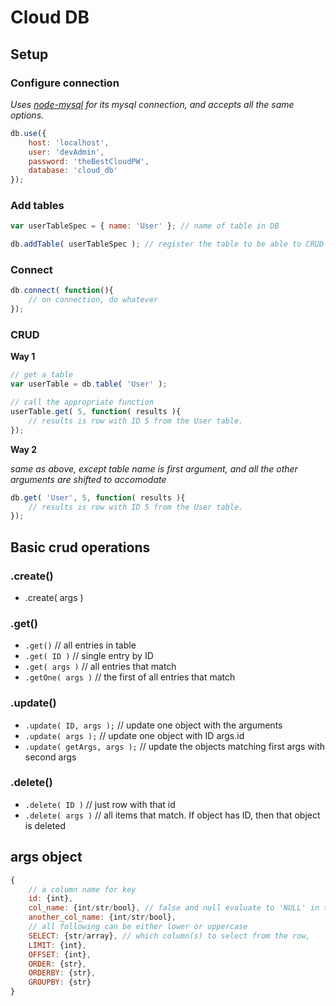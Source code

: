 Cloud DB
=======

Setup
-------
### Configure connection
*Uses [node-mysql](https://github.com/felixge/node-mysql) for its mysql connection, and accepts all the same options.*

```js 
db.use({
	host: 'localhost', 
	user: 'devAdmin',
	password: 'theBestCloudPW',
	database: 'cloud_db'
});
```

### Add tables
```js 
var userTableSpec = { name: 'User' }; // name of table in DB

db.addTable( userTableSpec ); // register the table to be able to CRUD it
```
### Connect
```js
db.connect( function(){
	// on connection, do whatever
});
```

### CRUD
**Way 1**

```js
// get a table
var userTable = db.table( 'User' );

// call the appropriate function
userTable.get( 5, function( results ){
	// results is row with ID 5 from the User table.
});
```

**Way 2**

*same as above, except table name is first argument, and all the other arguments are shifted to accomodate*

```js
db.get( 'User', 5, function( results ){
	// results is row with ID 5 from the User table.
});
```

Basic crud operations
----------

### .create()

- .create( args )

### .get()

- `.get()` // all entries in table
- `.get( ID )` // single entry by ID
- `.get( args )` // all entries that match
- `.getOne( args )` // the first of all entries that match

### .update()

- `.update( ID, args );` // update one object with the arguments
- `.update( args );` // update one object with ID args.id
- `.update( getArgs, args );` // update the objects matching first args with second args

### .delete()

- `.delete( ID )` // just row with that id
- `.delete( args )` // all items that match. If object has ID, then that object is deleted

args object
-------
```js
{
	// a column name for key
	id: {int},
	col_name: {int/str/bool}, // false and null evaluate to 'NULL' in the database,
	another_col_name: {int/str/bool},
	// all following can be either lower or uppercase
	SELECT: {str/array}, // which column(s) to select from the row,
	LIMIT: {int}, 
	OFFSET: {int},
	ORDER: {str},
	ORDERBY: {str},
	GROUPBY: {str}
}
```